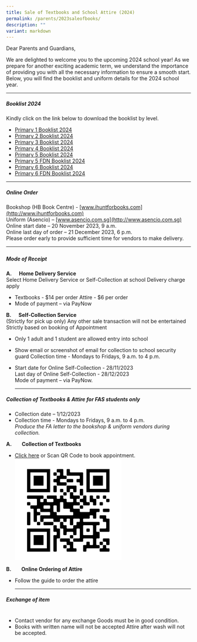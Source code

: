 ```yaml
---
title: Sale of Textbooks and School Attire (2024)
permalink: /parents/2023saleofbooks/
description: ""
variant: markdown
---
```

Dear Parents and Guardians,

We are delighted to welcome you to the upcoming 2024 school year! As we prepare for another exciting academic term, we understand the importance of providing you with all the necessary information to ensure a smooth start. Below, you will find the booklist and uniform details for the 2024 school year.




	
        
***
##### **Booklist 2024**<br>
Kindly click on the link below to download the booklist by level. 
* [Primary 1 Booklist 2024](/files/Parents/Booklist%202024/XNPS_Booklist_P1__2024.pdf)<br>
* [Primary 2 Booklist 2024](/files/Parents/Booklist%202024/XNPS_Booklist_P2__2024.pdf)<br>
* [Primary 3 Booklist 2024](/files/Parents/Booklist%202024/XNPS_Booklist_P3__2024.pdf)<br>
* [Primary 4 Booklist 2024](/files/Parents/Booklist%202024/XNPS_Booklist_P4__2024.pdf)<br>
* [Primary 5 Booklist 2024](/files/Parents/Booklist%202024/XNPS_Booklist_P5__2024.pdf)<br>
* [Primary 5 FDN  Booklist 2024](/files/Parents/Booklist%202024/XNPS_Booklist_P5_FDN__2024.pdf)<br>
* [Primary 6 Booklist 2024](/files/Parents/Booklist%202024/XNPS_Booklist_P6__2024.pdf)<br>
* [Primary 6 FDN  Booklist 2024](/files/Parents/Booklist%202024/XNPS_Booklist_P6_FDN__2024.pdf)<br>
* ***
        

##### **Online Order**&nbsp;&nbsp;&nbsp;&nbsp;

Bookshop (HB Book Centre) - [www.ihuntforbooks.com](http://www.ihuntforbooks.com)
<br>Uniform (Asencio) – [www.asencio.com.sg](http://www.asencio.com.sg)
<br>Online start date – 20 November 2023, 9 a.m.
<br>Online last day of order – 21 December 2023, 6 p.m.
<br>Please order early to provide sufficient time for vendors to make delivery.

***

     
##### 
##### **Mode of Receipt**

**A.&nbsp;&nbsp;&nbsp;&nbsp;&nbsp; Home Delivery Service<br>**
Select Home Delivery Service or Self-Collection at school Delivery charge apply

* Textbooks - $14 per order Attire - $6 per order
* Mode of payment – via PayNow

**B.&nbsp;&nbsp;&nbsp;&nbsp;&nbsp; Self-Collection Service**<br>
(Strictly for pick up only) Any other sale transaction will not be entertained Strictly based on booking of Appointment
* Only 1 adult and 1 student are allowed entry into school
* Show email or screenshot of email for collection to school security guard Collection time - Mondays to Fridays, 9 a.m. to 4 p.m.
* Start date for Online Self-Collection - 28/11/2023 <br> Last day of Online Self-Collection - 28/12/2023 <br>Mode of payment – via PayNow.
	
	***
	

##### **Collection of Textbooks &amp; Attire for FAS students only**

* Collection date – 1/12/2023<br>
* Collection time \- Mondays to Fridays, 9 a.m. to 4 p.m.
<br>*Produce the FA letter to the bookshop &amp; uniform vendors during collection.*

**A.**&nbsp;&nbsp;&nbsp;&nbsp;&nbsp;&nbsp; **Collection of Textbooks**

* [Click here](https://www.ihuntforbooks.com/) or Scan QR Code to book appointment.
	![](/images/Parents/Booklist%20Page%202024/aappointment_qrcode.png)
	

**B.**&nbsp;&nbsp;&nbsp;&nbsp;&nbsp;&nbsp; **Online Ordering of Attire**

* Follow the guide to order the attire
	
	***


##### **Exchange of item**<br>&nbsp;&nbsp;&nbsp;&nbsp;&nbsp;&nbsp;&nbsp;&nbsp;&nbsp;&nbsp;&nbsp;

* Contact vendor for any exchange Goods must be in good condition.
* Books with written name will not be accepted Attire after wash will not be accepted.

         
